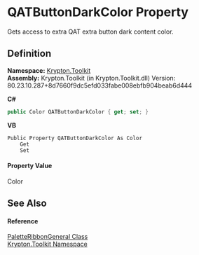 # QATButtonDarkColor Property


Gets access to extra QAT extra button dark content color.



## Definition
**Namespace:** <a href="79d2eac2-21f4-54ff-7552-b20c33c30600.md">Krypton.Toolkit</a>  
**Assembly:** Krypton.Toolkit (in Krypton.Toolkit.dll) Version: 80.23.10.287+8d7660f9dc5efd033fabe008ebfb904beab6d444

**C#**
``` C#
public Color QATButtonDarkColor { get; set; }
```
**VB**
``` VB
Public Property QATButtonDarkColor As Color
	Get
	Set
```



#### Property Value
Color

## See Also


#### Reference
<a href="477ec763-ab6d-9152-0311-6095d9845da8.md">PaletteRibbonGeneral Class</a>  
<a href="79d2eac2-21f4-54ff-7552-b20c33c30600.md">Krypton.Toolkit Namespace</a>  
